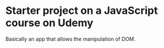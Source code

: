 # Starter project on a JavaScript course on Udemy


Basically an app that allows the manipulation of DOM.
